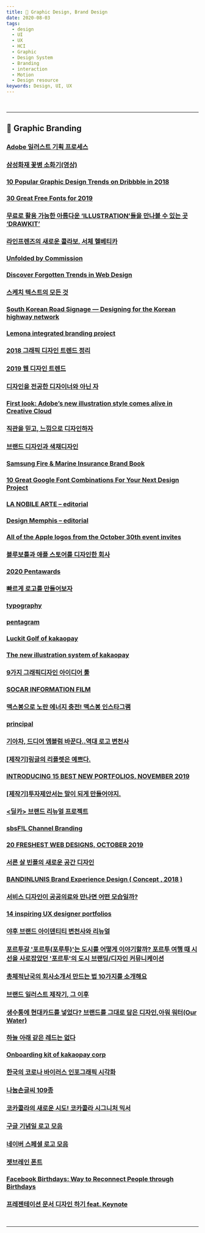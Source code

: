 ```yaml
---
title: 🧭 Graphic Design, Brand Design
date: 2020-08-03
tags:
  - design
  - UI
  - UX
  - HCI
  - Graphic
  - Design System
  - Branding
  - interaction
  - Motion
  - Design resource
keywords: Design, UI, UX
---
```


<br/>
<hr>


## 📄 Graphic Branding

### [Adobe 일러스트 기획 프로세스](https://brunch.co.kr/@thinkaboutlove/214)

### [삼성화재 꽃병 소화기(영상)](https://youtu.be/4QF2V7Ltteg)

### [10 Popular Graphic Design Trends on Dribbble in 2018](https://icons8.com/articles/popular-graphic-design-trends-dribbble/)

### [30 Great Free Fonts for 2019](https://medium.muz.li/30-great-free-fonts-for-2019-14814a17e91a)

### [무료로 활용 가능한 아름다운 ‘ILLUSTRATION’들을 만나볼 수 있는 곳 ‘DRAWKIT’](http://www.openads.co.kr/nTrend/article/4341)

### [라인프렌즈의 새로운 콜라보, 서체 헬베티카](https://blog.naver.com/designpress2016/221401596387)

### [Unfolded by Commission](https://bpando.org/2018/11/19/packaging-unfolded/)

### [Discover Forgotten Trends in Web Design](https://www.webdesignmuseum.org/)

### [스케치 텍스트의 모든 것](https://brunch.co.kr/@ultra0034/110)

### [South Korean Road Signage — Designing for the Korean highway network](https://studiodumbar.com/work/south-korean-road-signage)

### [Lemona integrated branding project](http://sampartners.co.kr/portfolio-item/lemonaintegrated-brandingproject/)

### [2018 그래픽 디자인 트렌드 정리](https://brunch.co.kr/@thinkaboutlove/211)

### [2019 웹 디자인 트렌드](https://brunch.co.kr/@thinkaboutlove/209)

### [디자인을 전공한 디자이너와 아닌 자](https://brunch.co.kr/@geunbae/10)

### [First look: Adobe’s new illustration style comes alive in Creative Cloud](https://9to5mac.com/2018/10/15/first-look-adobe-max-creative-cloud-new-illustration-style/)

### [직관을 믿고, 느낌으로 디자인하자](https://brunch.co.kr/@jinbread/88)

### [브랜드 디자인과 색채디자인](https://brunch.co.kr/@leeinseo/13)

### [Samsung Fire & Marine Insurance Brand Book](https://www.behance.net/gallery/72068803/Samsung-Fire-Marine-Insurance-Brand-Book)

### [10 Great Google Font Combinations For Your Next Design Project](https://digitalsynopsis.com/design/best-google-fonts-combinations-typeface-pairings/)

### [LA NOBILE ARTE – editorial](https://www.behance.net/gallery/95693693/LA-NOBILE-ARTE-editorial)

### [Design Memphis – editorial](https://www.designideas.pics/design-memphis-editorial/)

### [All of the Apple logos from the October 30th event invites](https://imgur.com/a/ufybGk6)

### [블루보틀과 애플 스토어를 디자인한 회사](https://brunch.co.kr/@acgroup/64)

### [2020 Pentawards](https://pentawards.com/2020/en/page/home)

### [빠르게 로고를 만들어보자](https://brunch.co.kr/@ayhhh1/15)

### [typography](https://www.typography.com/)

### [pentagram](https://www.pentagram.com/work)

### [Luckit Golf of kakaopay](https://www.behance.net/gallery/89551299/Luckit-Golf-of-kakaopay)

### [The new illustration system of kakaopay](https://www.behance.net/gallery/87370669/illustration-system-kakaopay)

### [9가지 그래픽디자인 아이디어 툴](https://brunch.co.kr/@theh18/2)

### [SOCAR INFORMATION FILM](https://superverymore.tv/socar-information-film?fbclid=IwAR1-alwnHo_hZnnsB-oC7S2Tpw9uP-ApnfDl6t91b7dxZOjbNfBuuhIWyvs)

### [맥스봉으로 노란 에너지 충전! 맥스봉 인스타그램](https://ditoday.com/%EB%A7%A5%EC%8A%A4%EB%B4%89%EC%9C%BC%EB%A1%9C-%EB%85%B8%EB%9E%80-%EC%97%90%EB%84%88%EC%A7%80-%EC%B6%A9%EC%A0%84-%EB%A7%A5%EC%8A%A4%EB%B4%89-%EC%9D%B8%EC%8A%A4%ED%83%80%EA%B7%B8%EB%9E%A8/)

### [principal](https://www.principal.studio/?fbclid=IwAR2gI9FddnlSKlxePxd_10aWhNoD6V9mBObsRhtzsm9-zIzmyoic9uHwhYc)

### [기아차, 드디어 엠블럼 바꾼다..역대 로고 변천사](https://auto.v.daum.net/v/NAD1rF1F0v)

### [[제작기]링글의 리플렛은 예쁘다.](https://brunch.co.kr/@roysday/436)

### [INTRODUCING 15 BEST NEW PORTFOLIOS, NOVEMBER 2019](https://www.webdesignerdepot.com/2019/11/introducing-15-best-new-portfolios-november-2019/)

### [[제작기]투자제안서는 말이 되게 만들어야지.](https://brunch.co.kr/@roysday/434)

### [<딜카> 브랜드 리뉴얼 프로젝트](https://brunch.co.kr/@bat/51)

### [sbsF!L Channel Branding](https://www.behance.net/gallery/88949535/sbsFL-Channel-Branding)

### [20 FRESHEST WEB DESIGNS, OCTOBER 2019](https://www.webdesignerdepot.com/2019/10/20-freshest-web-designs-october-2019/)

### [서른 살 빈폴의 새로운 공간 디자인](https://m.blog.naver.com/designpress2016/221731108960)

### [BANDINLUNIS Brand Experience Design ( Concept , 2018 )](https://notefolio.net/kwonhyeonggi/117786)

### [서비스 디자인이 공공의료와 만나면 어떤 모습일까?](https://brunch.co.kr/@euncse/14)

### [14 inspiring UX designer portfolios](https://webflow.com/blog/ux-designer-portfolio)

### [야후 브랜드 아이덴티티 변천사와 리뉴얼](https://brunch.co.kr/@zwang/41)

### [포르투갈 '포르투(포루투)'는 도시를 어떻게 이야기할까? 포르투 여행 때 시선을 사로잡았던 '포르투'의 도시 브랜딩/디자인 커뮤니케이션](https://blog.naver.com/stussy9505/221717267387)

### [총체적난국의 회사소개서 만드는 법 10가지를 소개해요](https://brunch.co.kr/@roysday/312?utm_source=facebook.brunch_co_kr&utm_campaign=daily)

### [브랜드 일러스트 제작기, 그 이후](https://brunch.co.kr/@plusxadvancelab/8)

### [생수통에 현대카드를 넣었다? 브랜드를 그대로 담은 디자인,아워 워터(Our Water)](https://m.post.naver.com/viewer/postView.nhn?volumeNo=27005861&memberNo=21527483)

### [하늘 아래 같은 레드는 없다](https://brunch.co.kr/@ayhhh1/4)

### [Onboarding kit of kakaopay corp](https://www.behance.net/gallery/84154525/Onboarding-kit-of-kakaopay-corp)

### [한국의 코로나 바이러스 인포그래픽 시각화](https://graphics.reuters.com/CHINA-HEALTH-SOUTHKOREA-CLUSTERS/0100B5G33SB/index.html)

### [나눔손글씨 109종](https://clova.ai/m/handwriting/list.html?page=2)

### [코카콜라의 새로운 시도! 코카콜라 시그니처 믹서](https://m.blog.naver.com/PostView.nhn?blogId=kimjumal&logNo=221580100132&proxyReferer=http%3A%2F%2Fm.facebook.com%2F)

### [구글 기념일 로고 모음](https://www.google.com/doodles#archive)

### [네이버 스페셜 로고 모음](http://logoproject.naver.com/)

### [젯브레인 폰트](https://www.jetbrains.com/lp/mono/)

### [Facebook Birthdays: Way to Reconnect People through Birthdays](https://medium.muz.li/facebook-birthdays-celebrating-more-meaningful-birthdays-48181cc09f2f)

### [프레젠테이션 문서 디자인 하기 feat. Keynote](https://brunch.co.kr/@sabumbyun/39)

<br/>
<hr>
